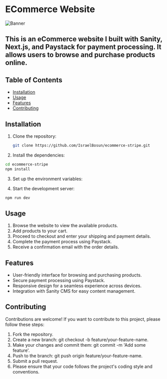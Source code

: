 
# ECommerce Website

![Banner](https://user-images.githubusercontent.com/70088342/160780701-7bb38a57-76bd-49a2-a4ec-49f89c50a7c7.png)

## This is an eCommerce website I built with Sanity, Next.js, and Paystack for payment processing. It allows users to browse and purchase products online.

## Table of Contents

- [Installation](#installation)
- [Usage](#usage)
- [Features](#features)
- [Contributing](#contributing)

## Installation

1. Clone the repository:

   ```bash
   git clone https://github.com/IsraelBosun/ecommerce-stripe.git


2. Install the dependencies:

```bash
cd ecommerce-stripe
npm install
```


3. Set up the environment variables:

4. Start the development server:

```bash
npm run dev
```

## Usage
1. Browse the website to view the available products.
2. Add products to your cart.
3. Proceed to checkout and enter your shipping and payment details.
4. Complete the payment process using Paystack.
5. Receive a confirmation email with the order details.

## Features
- User-friendly interface for browsing and purchasing products.
- Secure payment processing using Paystack.
- Responsive design for a seamless experience across devices.
- Integration with Sanity CMS for easy content management.


## Contributing
Contributions are welcome! If you want to contribute to this project, please follow these steps:

1. Fork the repository.
2. Create a new branch: git checkout -b feature/your-feature-name.
3. Make your changes and commit them: git commit -m 'Add some feature'.
4. Push to the branch: git push origin feature/your-feature-name.
5. Submit a pull request.
6. Please ensure that your code follows the project's coding style and conventions.
